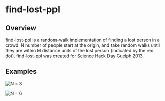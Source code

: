 find-lost-ppl
=============

Overview
--------

find-lost-ppl is a random-walk implementation of finding a lost person in a crowd. N number of people start at the origin, and take random walks until they are within M distance units of the lost person (indicated by the red dot). find-lost-ppl was created for Science Hack Day Guelph 2013.

Examples
--------

![N = 3](https://raw.github.com/eddotman/find-lost-ppl/master/fig2.png "N=3")

![N = 6](https://raw.github.com/eddotman/find-lost-ppl/master/fig1.png "N=6")